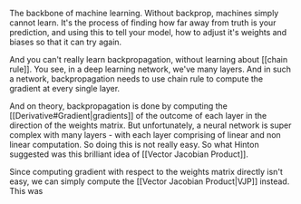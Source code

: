 The backbone of machine learning. Without backprop, machines simply cannot learn. It's the process of finding how far away from truth is your prediction, and using this to tell your model, how to adjust it's weights and biases so that it can try again.

And you can't really learn backpropagation, without learning about [[chain rule]]. You see, in a deep learning network, we've many layers. And in such a network, backpropagation needs to use chain rule to compute the gradient at every single layer.

And on theory, backpropagation is done by computing the [[Derivative#Gradient|gradients]] of the outcome of each layer in the direction of the weights matrix. But unfortunately, a neural network is super complex with many layers - with each layer comprising of linear and non linear computation. So doing this is not really easy. So what Hinton suggested was this brilliant idea of [[Vector Jacobian Product]].

Since computing gradient with respect to the weights matrix directly isn't easy, we can simply compute the [[Vector Jacobian Product|VJP]] instead. This was 